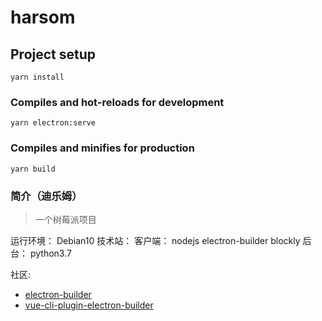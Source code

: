 # harsom

## Project setup
```
yarn install
```

### Compiles and hot-reloads for development
```
yarn electron:serve
```

### Compiles and minifies for production
```
yarn build
```

### 简介（迪乐姆）

> 一个树莓派项目

运行环境： Debian10
技术站：
	客户端：
		nodejs
		electron-builder
		blockly
	后台：
		python3.7


社区:
- [electron-builder](https://www.electron.build)
- [vue-cli-plugin-electron-builder](https://nklayman.github.io/vue-cli-plugin-electron-builder)

